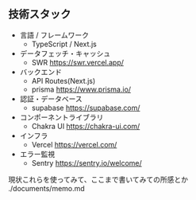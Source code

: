 ## 技術スタック

- 言語 / フレームワーク
  - TypeScript / Next.js
- データフェッチ・キャッシュ
  - SWR https://swr.vercel.app/
- バックエンド
  - API Routes(Next.js)
  - prisma https://www.prisma.io/
- 認証・データベース
  - supabase https://supabase.com/
- コンポーネントライブラリ
  - Chakra UI https://chakra-ui.com/
- インフラ
  - Vercel https://vercel.com/
- エラー監視
  - Sentry https://sentry.io/welcome/

現状これらを使ってみて、ここまで書いてみての所感とか ./documents/memo.md
